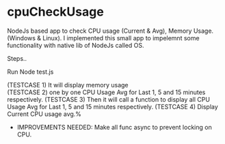 # cpuCheckUsage
NodeJs based app to check CPU usage (Current &amp; Avg), Memory Usage. (Windows &amp; Linux).
I implemented this small app to impelemnt some functionality with native lib of NodeJs called OS.

Steps..

Run Node test.js 

(TESTCASE 1)
It will display memory usage  
(TESTCASE 2)
one by one CPU Usage Avg for Last 1, 5 and 15 minutes respectively.
(TESTCASE 3)
Then it will call a function to display all CPU Usage Avg for Last 1, 5 and 15 minutes respectively.
(TESTCASE 4)
Display Current CPU usage avg.%

* IMPROVEMENTS NEEDED:
Make all func async to prevent locking on CPU.
